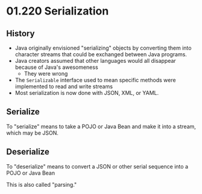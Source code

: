 # 01.220 Serialization

## History

- Java originally envisioned "serializing" objects by converting them into character streams that could be exchanged between Java programs.
- Java creators assumed that other languages would all disappear because of Java's awesomeness
  - They were wrong
- The `Serializable` interface used to mean specific methods were implemented to read and write streams
- Most serialization is now done with JSON, XML, or YAML.

## Serialize

To "serialize" means to take a POJO or Java Bean and make it into a stream, which may be JSON.

## Deserialize

To "deserialize" means to convert a JSON or other serial sequence into a POJO or Java Bean

This is also called "parsing."
